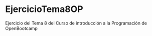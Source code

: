 # EjercicioTema8OP
Ejercicio del Tema 8 del Curso de introducción a la Programación de OpenBootcamp
